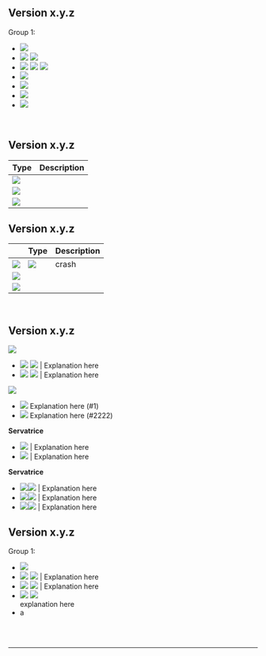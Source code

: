 <!-- hidden explanation -->

## Version x.y.z
Group 1:
- ![](https://img.shields.io/badge/Cockatrice-Fix-red.svg)
- ![](https://img.shields.io/badge/Cockatrice-New-green.svg) ![](https://img.shields.io/badge/Cockatrice-New-brightgreen.svg)
- ![](https://img.shields.io/badge/Cockatrice-Change-blue.svg) ![](https://img.shields.io/badge/Cockatrice-Change-yellow.svg) ![](https://img.shields.io/badge/Cockatrice-Change-orange.svg)
- ![](https://img.shields.io/badge/Oracle-Fix-red.svg)
- ![](https://img.shields.io/badge/Oracle-Fix-red.svg)
- ![](https://img.shields.io/badge/Servatrice-New-green.svg)
- ![](https://img.shields.io/badge/Servatrice-Change-blue.svg)

<br>

## Version x.y.z

| Type          | Description    |
| ------------ | ------------ |
| ![](https://img.shields.io/badge/Cockatrice-Fix-red.svg) |  |
| ![](https://img.shields.io/badge/Cockatrice-New-green.svg) |  |
| ![](https://img.shields.io/badge/Cockatrice-Change-blue.svg) |  |


## Version x.y.z

|    | Type          | Description    |
| -- | ------------ | ------------ |
| ![][cockatrice] | ![][fix] | crash |
| ![](https://img.shields.io/badge/Cockatrice-New-green.svg) |  |
| ![](https://img.shields.io/badge/Cockatrice-Change-blue.svg) |  |



<br>

## Version x.y.z
![][Cockatrice]
- ![][Cockatrice] ![][new] | Explanation here
- ![][Cockatrice] ![][change] | Explanation here

![][oracle]
- ![][new] Explanation here (#1)
- ![][change] Explanation here (#2222)

**Servatrice**
- ![][fix] | Explanation here
- ![][change] | Explanation here

**Servatrice**
- ![][servatrice]![][fix] | Explanation here
- ![][servatrice-square]![][fix-square] | Explanation here
- ![][servatrice-square]![][new-square] | Explanation here

## Version x.y.z
Group 1:
- ![](https://img.shields.io/badge/Cockatrice--grey.svg)
- ![][Cockatrice] ![][new] | Explanation here
- ![][Cockatrice] ![][change] | Explanation here
- ![][servatrice] ![][fix]<br>
explanation here
- a


<br><br>

---
<!-- links -->
[Cockatrice]: https://img.shields.io/badge/Cockatrice--grey.svg
[Oracle]: https://img.shields.io/badge/Oracle--grey.svg
[Servatrice]: https://img.shields.io/badge/Servatrice--grey.svg
[servatrice-square]: ttps://img.shields.io/badge/Servatrice--grey.svg?style=flat-square
[Fix]: https://img.shields.io/badge/-Fix-red.svg
[fix-square]: https://img.shields.io/badge/-Fix-red.svg?style=flat-square
[New]: https://img.shields.io/badge/-New-green.svg
[new-square]: https://img.shields.io/badge/-New-green.svg?style=flat-square
[Change]: https://img.shields.io/badge/-Change-blue.svg
